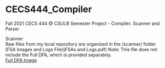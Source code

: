 # CECS444_Compiler
Fall 2021 CECS 444 @ CSULB Semester Project - Compiler: Scanner and Parser

Scanner\
Raw files from my local repository are organized in the /scanner/ folder.\
[FSA Images and Logs File](FSAs and Logs.pdf) Note: This file does not include the Full DFA, which is provided separately.\
[Full DFA Image](Scanner_FullDFA.png)
